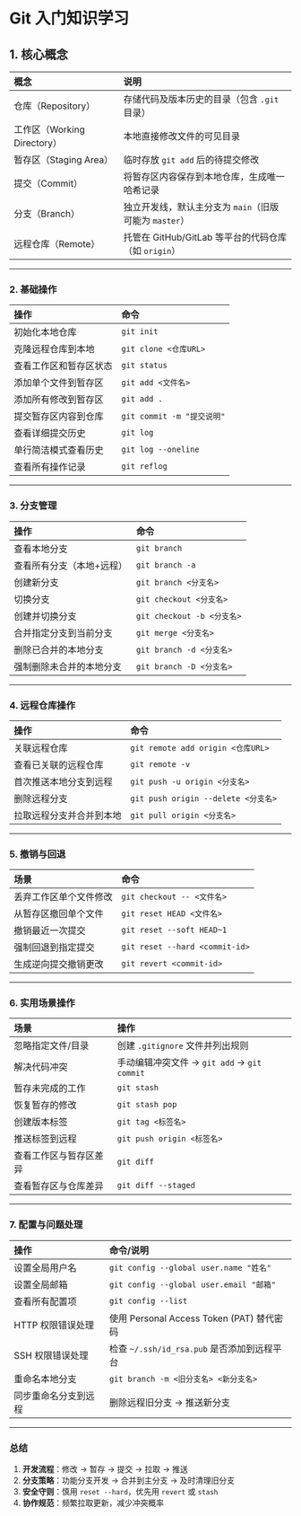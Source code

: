 # Git 入门知识学习

## **1. 核心概念**

| **概念**                    | **说明**                                               |
| :-------------------------- | :----------------------------------------------------- |
| 仓库（Repository）          | 存储代码及版本历史的目录（包含 `.git` 目录）           |
| 工作区（Working Directory） | 本地直接修改文件的可见目录                             |
| 暂存区（Staging Area）      | 临时存放 `git add` 后的待提交修改                      |
| 提交（Commit）              | 将暂存区内容保存到本地仓库，生成唯一哈希记录           |
| 分支（Branch）              | 独立开发线，默认主分支为 `main`（旧版可能为 `master`） |
| 远程仓库（Remote）          | 托管在 GitHub/GitLab 等平台的代码仓库（如 `origin`）   |

------


### **2. 基础操作**

| **操作**               | **命令**                   |
| :--------------------- | :------------------------- |
| 初始化本地仓库         | `git init`                 |
| 克隆远程仓库到本地     | `git clone <仓库URL>`      |
| 查看工作区和暂存区状态 | `git status`               |
| 添加单个文件到暂存区   | `git add <文件名>`         |
| 添加所有修改到暂存区   | `git add .`                |
| 提交暂存区内容到仓库   | `git commit -m "提交说明"` |
| 查看详细提交历史       | `git log`                  |
| 单行简洁模式查看历史   | `git log --oneline`        |
| 查看所有操作记录       | `git reflog`               |

------

### **3. 分支管理**

| **操作**                  | **命令**                   |
| :------------------------ | :------------------------- |
| 查看本地分支              | `git branch`               |
| 查看所有分支（本地+远程） | `git branch -a`            |
| 创建新分支                | `git branch <分支名>`      |
| 切换分支                  | `git checkout <分支名>`    |
| 创建并切换分支            | `git checkout -b <分支名>` |
| 合并指定分支到当前分支    | `git merge <分支名>`       |
| 删除已合并的本地分支      | `git branch -d <分支名>`   |
| 强制删除未合并的本地分支  | `git branch -D <分支名>`   |

------

### **4. 远程仓库操作**

| **操作**                 | **命令**                            |
| :----------------------- | :---------------------------------- |
| 关联远程仓库             | `git remote add origin <仓库URL>`   |
| 查看已关联的远程仓库     | `git remote -v`                     |
| 首次推送本地分支到远程   | `git push -u origin <分支名>`       |
| 删除远程分支             | `git push origin --delete <分支名>` |
| 拉取远程分支并合并到本地 | `git pull origin <分支名>`          |

------

### **5. 撤销与回退**

| **场景**               | **命令**                       |
| :--------------------- | :----------------------------- |
| 丢弃工作区单个文件修改 | `git checkout -- <文件名>`     |
| 从暂存区撤回单个文件   | `git reset HEAD <文件名>`      |
| 撤销最近一次提交       | `git reset --soft HEAD~1`      |
| 强制回退到指定提交     | `git reset --hard <commit-id>` |
| 生成逆向提交撤销更改   | `git revert <commit-id>`       |

------

### **6. 实用场景操作**

| **场景**               | **操作**                                    |
| :--------------------- | :------------------------------------------ |
| 忽略指定文件/目录      | 创建 `.gitignore` 文件并列出规则            |
| 解决代码冲突           | 手动编辑冲突文件 → `git add` → `git commit` |
| 暂存未完成的工作       | `git stash`                                 |
| 恢复暂存的修改         | `git stash pop`                             |
| 创建版本标签           | `git tag <标签名>`                          |
| 推送标签到远程         | `git push origin <标签名>`                  |
| 查看工作区与暂存区差异 | `git diff`                                  |
| 查看暂存区与仓库差异   | `git diff --staged`                         |

------

### **7. 配置与问题处理**

| **操作**             | **命令/说明**                               |
| :------------------- | :------------------------------------------ |
| 设置全局用户名       | `git config --global user.name "姓名"`      |
| 设置全局邮箱         | `git config --global user.email "邮箱"`     |
| 查看所有配置项       | `git config --list`                         |
| HTTP 权限错误处理    | 使用 Personal Access Token (PAT) 替代密码   |
| SSH 权限错误处理     | 检查 `~/.ssh/id_rsa.pub` 是否添加到远程平台 |
| 重命名本地分支       | `git branch -m <旧分支名> <新分支名>`       |
| 同步重命名分支到远程 | 删除远程旧分支 → 推送新分支                 |

------

### **总结**

1. **开发流程**：修改 → 暂存 → 提交 → 拉取 → 推送
2. **分支策略**：功能分支开发 → 合并到主分支 → 及时清理旧分支
3. **安全守则**：慎用 `reset --hard`，优先用 `revert` 或 `stash`
4. **协作规范**：频繁拉取更新，减少冲突概率